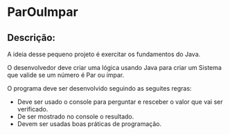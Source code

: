 # ParOuImpar

## Descrição:

A ideia desse pequeno projeto é exercitar os fundamentos do Java.

O desenvolvedor deve criar uma lógica usando Java para criar um Sistema que valide se um número é Par ou ímpar.

O programa deve ser desenvolvido seguindo as seguites regras:

- Deve ser usado o console para perguntar e resceber o valor que vai ser verificado.
- De ser mostrado no console o resultado.
- Devem ser usadas boas práticas de programação.

